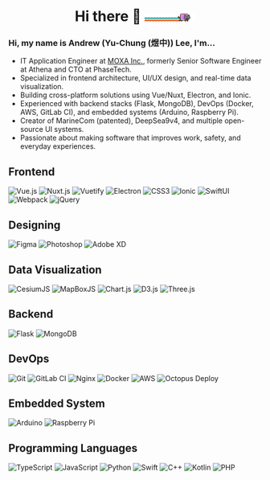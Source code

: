 <h1 align="center"> Hi there 🐧 <img src="docs/assets/nyan-cat.gif" width=20%></h1>

<!-- <img src="https://github-readme-stats.vercel.app/api/top-langs/?username=falconlee1011"](https://github-readme-stats.vercel.app/api/top-langs/?username=falconlee1011&layout=compact&theme=github_dark /> -->
### Hi, my name is Andrew (Yu-Chung (煜中)) Lee, I'm...
<!-- - Senior software engineer at [Athena Information Systems](https://www.athena.com.tw/). -->
- IT Application Engineer at [MOXA Inc.](https://www.moxa.com/), formerly Senior Software Engineer at Athena and CTO at PhaseTech.
- Specialized in frontend architecture, UI/UX design, and real-time data visualization.
- Building cross-platform solutions using Vue/Nuxt, Electron, and Ionic.
- Experienced with backend stacks (Flask, MongoDB), DevOps (Docker, AWS, GitLab CI), and embedded systems (Arduino, Raspberry Pi).
- Creator of MarineCom (patented), DeepSea9v4, and multiple open-source UI systems.
- Passionate about making software that improves work, safety, and everyday experiences.
  
## Frontend
![Vue.js](https://img.shields.io/badge/vue.js-%2335495e.svg?style=for-the-badge&logo=vuedotjs&logoColor=%234FC08D)
![Nuxt.js](https://img.shields.io/badge/nuxt.js-00DC82?style=for-the-badge&logo=nuxt&logoColor=white)
![Vuetify](https://img.shields.io/badge/vuetify-1867C0?style=for-the-badge&logo=vuetify&logoColor=white)
![Electron](https://img.shields.io/badge/electron-%23181717.svg?style=for-the-badge&logo=electron&logoColor=white)
![CSS3](https://img.shields.io/badge/css3-%231572B6.svg?style=for-the-badge&logo=css&logoColor=white)
![Ionic](https://img.shields.io/badge/ionic-%233880FF.svg?style=for-the-badge&logo=ionic&logoColor=white)
![SwiftUI](https://img.shields.io/badge/swiftui-%23007AFF.svg?style=for-the-badge&logo=swift&logoColor=white)
![Webpack](https://img.shields.io/badge/webpack-%238DD6F9.svg?style=for-the-badge&logo=webpack&logoColor=black)
![jQuery](https://img.shields.io/badge/jquery-%230769AD.svg?style=for-the-badge&logo=jquery&logoColor=white)

## Designing
![Figma](https://img.shields.io/badge/figma-%23F24E1E.svg?style=for-the-badge&logo=figma&logoColor=white)
![Photoshop](https://img.shields.io/badge/photoshop-%2331A8FF.svg?style=for-the-badge&logo=adobephotoshop&logoColor=white)
![Adobe XD](https://img.shields.io/badge/adobe%20xd-470137?style=for-the-badge&logo=adobexd&logoColor=FF61F6)

## Data Visualization
![CesiumJS](https://img.shields.io/badge/cesiumjs-6CADDF.svg?style=for-the-badge&logo=cesium&logoColor=white)
![MapBoxJS](https://img.shields.io/badge/mapboxjs-000000.svg?style=for-the-badge&logo=mapbox&logoColor=white)
![Chart.js](https://img.shields.io/badge/chart.js-F5788D.svg?style=for-the-badge&logo=chart.js&logoColor=white)
![D3.js](https://img.shields.io/badge/d3.js-F9A03C.svg?style=for-the-badge&logo=d3.js&logoColor=white)
![Three.js](https://img.shields.io/badge/three.js-000000.svg?style=for-the-badge&logo=three.js&logoColor=white)

## Backend
![Flask](https://img.shields.io/badge/flask-%23000.svg?style=for-the-badge&logo=flask&logoColor=white)
![MongoDB](https://img.shields.io/badge/MongoDB-%234ea94b.svg?style=for-the-badge&logo=mongodb&logoColor=white)

## DevOps
![Git](https://img.shields.io/badge/git-%23F05033.svg?style=for-the-badge&logo=git&logoColor=white)
![GitLab CI](https://img.shields.io/badge/gitlab%20ci-%23181717.svg?style=for-the-badge&logo=gitlab&logoColor=white)
![Nginx](https://img.shields.io/badge/nginx-%23009639.svg?style=for-the-badge&logo=nginx&logoColor=white)
![Docker](https://img.shields.io/badge/docker-%230db7ed.svg?style=for-the-badge&logo=docker&logoColor=white)
![AWS](https://img.shields.io/badge/aws-%23FF9900.svg?style=for-the-badge&logo=amazonaws&logoColor=white)
![Octopus Deploy](https://img.shields.io/badge/octopus%20deploy-2F93E0?style=for-the-badge&logo=octopusdeploy&logoColor=white)

## Embedded System
![Arduino](https://img.shields.io/badge/-Arduino-00979D?style=for-the-badge&logo=Arduino&logoColor=white)
![Raspberry Pi](https://img.shields.io/badge/-RaspberryPi-C51A4A?style=for-the-badge&logo=Raspberry-Pi)


## Programming Languages
![TypeScript](https://img.shields.io/badge/typescript-%23007ACC.svg?style=for-the-badge&logo=typescript&logoColor=white)
![JavaScript](https://img.shields.io/badge/javascript-%23323330.svg?style=for-the-badge&logo=javascript&logoColor=%23F7DF1E)
![Python](https://img.shields.io/badge/python-3670A0?style=for-the-badge&logo=python&logoColor=ffdd54)
![Swift](https://img.shields.io/badge/swift-F54A2A?style=for-the-badge&logo=swift&logoColor=white)
![C++](https://img.shields.io/badge/c++-%2300599C.svg?style=for-the-badge&logo=c%2B%2B&logoColor=white)
![Kotlin](https://img.shields.io/badge/kotlin-%237F52FF.svg?style=for-the-badge&logo=kotlin&logoColor=white)
![PHP](https://img.shields.io/badge/php-%23777BB4.svg?style=for-the-badge&logo=php&logoColor=white)
